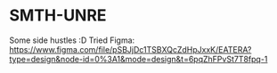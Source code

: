 # SMTH-UNRE
Some side hustles :D
Tried Figma: https://www.figma.com/file/pSBJjDc1TSBXQcZdHpJxxK/EATERA?type=design&node-id=0%3A1&mode=design&t=6pqZhFPvSt7T8fpq-1
